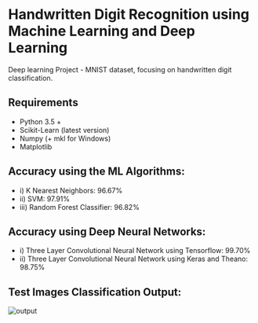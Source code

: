 # Handwritten Digit Recognition using Machine Learning and Deep Learning

Deep learning Project - MNIST dataset, focusing on handwritten digit classification.

## Requirements

* Python 3.5 +
* Scikit-Learn (latest version)
* Numpy (+ mkl for Windows)
* Matplotlib

## Accuracy using the ML Algorithms:

* i) K Nearest Neighbors: 96.67%
* ii) SVM: 97.91%
* iii) Random Forest Classifier: 96.82%

## Accuracy using Deep Neural Networks:

* i) Three Layer Convolutional Neural Network using Tensorflow: 99.70%
* ii) Three Layer Convolutional Neural Network using Keras and Theano: 98.75%

## Test Images Classification Output:

![output](https://github.com/sonadukane18/MNIST_Digit_Classification/assets/120325353/215466cf-58de-4988-ad5a-c31a3c1d8e93)


